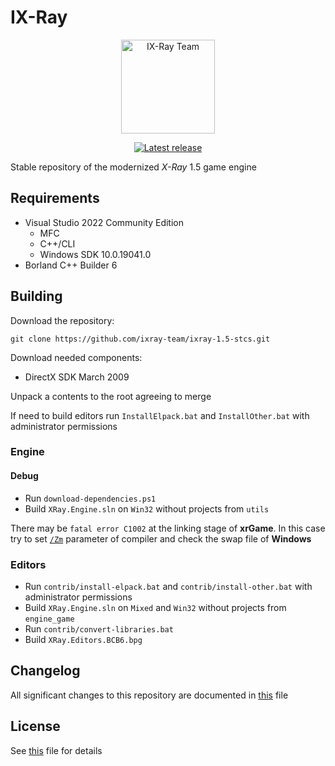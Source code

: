 # IX-Ray

<!-- markdownlint-disable MD033 -->
<div align="center">
  <p>
    <a href="https://github.com/ixray-team">
      <img src="https://github.com/ixray-team/ixray-docs/blob/default/logo.png" alt="IX-Ray Team" width="150" height="150" />
    </a>
  </p>

  <p>
    <a href="https://github.com/ixray-team/ixray-1.5-stcs/releases/tag/r0.2">
      <img src="https://img.shields.io/github/v/release/ixray-team/ixray-1.5-stcs?include_prereleases" alt="Latest release" />
    </a>
  </p>
</div>
<!-- markdownlint-enable MD033 -->

Stable repository of the modernized *X-Ray* 1.5 game engine

## Requirements

- Visual Studio 2022 Community Edition
  - MFC
  - C++/CLI
  - Windows SDK 10.0.19041.0
- Borland C++ Builder 6

## Building

Download the repository:

```console
git clone https://github.com/ixray-team/ixray-1.5-stcs.git
```

Download needed components:

- DirectX SDK March 2009

Unpack a contents to the root agreeing to merge

If need to build editors run `InstallElpack.bat` and `InstallOther.bat` with administrator permissions

### Engine

#### Debug

- Run `download-dependencies.ps1`
- Build `XRay.Engine.sln` on `Win32` without projects from `utils`

There may be `fatal error C1002` at the linking stage of __xrGame__. In this case try to set [`/Zm`](https://docs.microsoft.com/en-us/cpp/build/reference/zm-specify-precompiled-header-memory-allocation-limit) parameter of compiler and check the swap file of __Windows__

### Editors

- Run `contrib/install-elpack.bat` and `contrib/install-other.bat` with administrator permissions
- Build `XRay.Engine.sln` on `Mixed` and `Win32` without projects from `engine_game`
- Run `contrib/convert-libraries.bat`
- Build `XRay.Editors.BCB6.bpg`

## Changelog

All significant changes to this repository are documented in [this](CHANGELOG.md) file

## License

See [this](LICENSE.md) file for details
